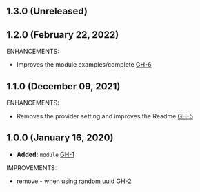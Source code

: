 ## 1.3.0 (Unreleased)
## 1.2.0 (February 22, 2022)

ENHANCEMENTS:

- Improves the module examples/complete [GH-6](https://github.com/terraform-alicloud-modules/terraform-alicloud-sls/pull/6)

## 1.1.0 (December 09, 2021)

ENHANCEMENTS:

- Removes the provider setting and improves the Readme [GH-5](https://github.com/terraform-alicloud-modules/terraform-alicloud-sls/pull/5)

## 1.0.0 (January 16, 2020)

- **Added:** `module` [GH-1](https://github.com/terraform-alicloud-modules/terraform-alicloud-sls/pull/1)

IMPROVEMENTS:

- remove - when using random uuid [GH-2](https://github.com/terraform-alicloud-modules/terraform-alicloud-sls/pull/2)
